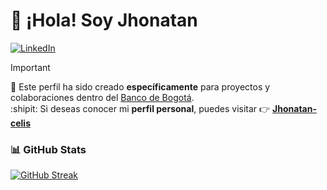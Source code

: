 # 👋 ¡Hola! Soy Jhonatan

[![LinkedIn](https://img.shields.io/badge/-Conectar%20en%20LinkedIn-0A66C2?style=flat&logo=linkedin&logoColor=white)](https://www.linkedin.com/in/jhonatan-andres-celis-rincon/)

> [!IMPORTANT]
> 📂 Este perfil ha sido creado **específicamente** para proyectos y colaboraciones dentro del [Banco de Bogotá](https://github.com/bancodebogota).  
> :shipit: Si deseas conocer mi **perfil personal**, puedes visitar 👉 **[Jhonatan-celis](https://github.com/jhonatan-celis)**

### 📊 GitHub Stats
[![GitHub Streak](https://streak-stats.demolab.com?user=jcelis3-bdb&hide_border=true&locale=es&date_format=j%20M%5B%20Y%5D&exclude_days=Sat%2CSun&background=00317E&sideLabels=F6FAFF&currStreakNum=FFBE00&currStreakLabel=F6FAFF&excludeDaysLabel=B3B3B3&dates=EDF7FF&stroke=F6FAFF&fire=CC3232&ring=F6FAFF&sideNums=F6FAFF)](https://git.io/streak-stats)


<!--
**jcelis3-bdb/jcelis3-bdb** is a ✨ _special_ ✨ repository because its `README.md` (this file) appears on your GitHub profile.

Here are some ideas to get you started:

- 🔭 I’m currently working on ...
- 🌱 I’m currently learning ...
- 👯 I’m looking to collaborate on ...
- 🤔 I’m looking for help with ...
- 💬 Ask me about ...
- 📫 How to reach me: ...
- 😄 Pronouns: ...
- ⚡ Fun fact: ...
-->
